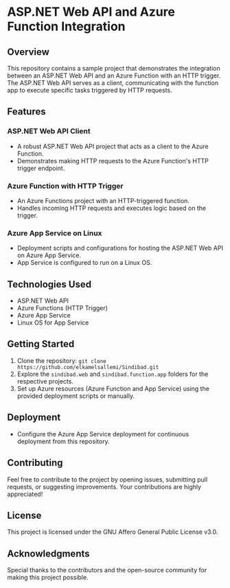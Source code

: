 # ASP.NET Web API and Azure Function Integration

## Overview
This repository contains a sample project that demonstrates the integration between an ASP.NET Web API and an Azure Function with an HTTP trigger. The ASP.NET Web API serves as a client, communicating with the function app to execute specific tasks triggered by HTTP requests.

## Features

### ASP.NET Web API Client
- A robust ASP.NET Web API project that acts as a client to the Azure Function.
- Demonstrates making HTTP requests to the Azure Function's HTTP trigger endpoint.

### Azure Function with HTTP Trigger
- An Azure Functions project with an HTTP-triggered function.
- Handles incoming HTTP requests and executes logic based on the trigger.

### Azure App Service on Linux
- Deployment scripts and configurations for hosting the ASP.NET Web API on Azure App Service.
- App Service is configured to run on a Linux OS.

## Technologies Used
- ASP.NET Web API
- Azure Functions (HTTP Trigger)
- Azure App Service
- Linux OS for App Service

## Getting Started
1. Clone the repository: `git clone https://github.com/elkamelsallemi/Sindibad.git`
2. Explore the `sindibad.web` and `sindibad.function.app` folders for the respective projects.
3. Set up Azure resources (Azure Function and App Service) using the provided deployment scripts or manually.

## Deployment
- Configure the Azure App Service deployment for continuous deployment from this repository.

## Contributing
Feel free to contribute to the project by opening issues, submitting pull requests, or suggesting improvements. Your contributions are highly appreciated!

## License
This project is licensed under the GNU Affero General Public License v3.0.

## Acknowledgments
Special thanks to the contributors and the open-source community for making this project possible.
